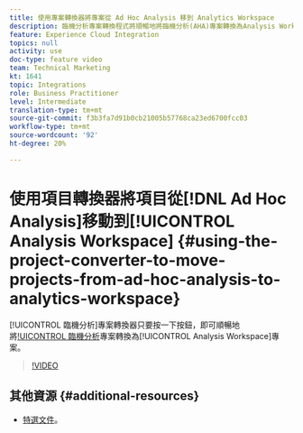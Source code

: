 ```yaml
---
title: 使用專案轉換器將專案從 Ad Hoc Analysis 移到 Analytics Workspace
description: 臨機分析專案轉換程式將順暢地將臨機分析(AHA)專案轉換為Analysis Workspace專案，只要按一下按鈕。
feature: Experience Cloud Integration
topics: null
activity: use
doc-type: feature video
team: Technical Marketing
kt: 1641
topic: Integrations
role: Business Practitioner
level: Intermediate
translation-type: tm+mt
source-git-commit: f3b3fa7d91b0cb21005b57768ca23ed6700fcc03
workflow-type: tm+mt
source-wordcount: '92'
ht-degree: 20%

---
```



# 使用項目轉換器將項目從[!DNL Ad Hoc Analysis]移動到[!UICONTROL Analysis Workspace] {#using-the-project-converter-to-move-projects-from-ad-hoc-analysis-to-analytics-workspace}

[!UICONTROL 臨機分析]專案轉換器只要按一下按鈕，即可順暢地將[!UICONTROL 臨機分析](AHA)專案轉換為[!UICONTROL Analysis Workspace]專案。

>[!VIDEO](https://video.tv.adobe.com/v/23118/?quality=12)

## 其他資源 {#additional-resources}

* [特選文件](https://marketing.adobe.com/resources/help/en_US/analytics/aha2aw/)。

